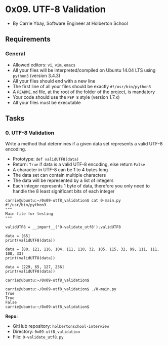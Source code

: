 # 0x09. UTF-8 Validation

-   By Carrie Ybay, Software Engineer at Holberton School

## Requirements

### General

-   Allowed editors:  `vi`,  `vim`,  `emacs`
-   All your files will be interpreted/compiled on Ubuntu 14.04 LTS using  `python3`  (version 3.4.3)
-   All your files should end with a new line
-   The first line of all your files should be exactly  `#!/usr/bin/python3`
-   A  `README.md`  file, at the root of the folder of the project, is mandatory
-   Your code should use the  `PEP 8`  style (version 1.7.x)
-   All your files must be executable

## Tasks

### 0. UTF-8 Validation

Write a method that determines if a given data set represents a valid UTF-8 encoding.

-   Prototype:  `def validUTF8(data)`
-   Return:  `True`  if data is a valid UTF-8 encoding, else return  `False`
-   A character in UTF-8 can be 1 to 4 bytes long
-   The data set can contain multiple characters
-   The data will be represented by a list of integers
-   Each integer represents 1 byte of data, therefore you only need to handle the 8 least significant bits of each integer

```
carrie@ubuntu:~/0x09-utf8_validation$ cat 0-main.py
#!/usr/bin/python3
"""
Main file for testing
"""

validUTF8 = __import__('0-validate_utf8').validUTF8

data = [65]
print(validUTF8(data))

data = [80, 121, 116, 104, 111, 110, 32, 105, 115, 32, 99, 111, 111, 108, 33]
print(validUTF8(data))

data = [229, 65, 127, 256]
print(validUTF8(data))

carrie@ubuntu:~/0x09-utf8_validation$

```

```
carrie@ubuntu:~/0x09-utf8_validation$ ./0-main.py
True
True
False
carrie@ubuntu:~/0x09-utf8_validation$

```

**Repo:**

-   GitHub repository:  `holbertonschool-interview`
-   Directory:  `0x09-utf8_validation`
-   File:  `0-validate_utf8.py`
